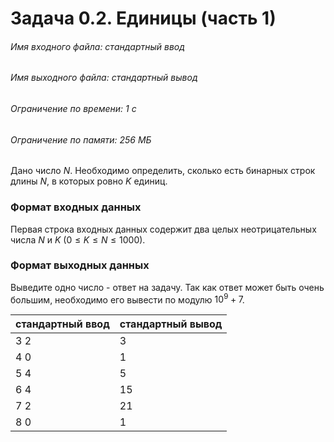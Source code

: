 # Задача 0.2. Единицы (часть 1)    
###### Имя входного файла: стандартный ввод
###### Имя выходного файла: стандартный вывод
###### Ограничение по времени: 1 с
###### Ограничение по памяти: 256 МБ
Дано число $N$. Необходимо определить, сколько есть бинарных строк длины $N$, в которых ровно $K$ единиц.
### Формат входных данных
Первая строка входных данных содержит два целых неотрицательных числа $N$ и $K$ $(0 \le K \le N \le 1000)$.
### Формат выходных данных
Выведите одно число - ответ на задачу. Так как ответ может быть очень большим, необходимо его вывести по модулю $10^9 + 7$.


|стандартный ввод|	стандартный вывод
|---|---|
3 2| 3
4 0| 1
5 4| 5
6 4 |15
7 2|21
8 0| 1


